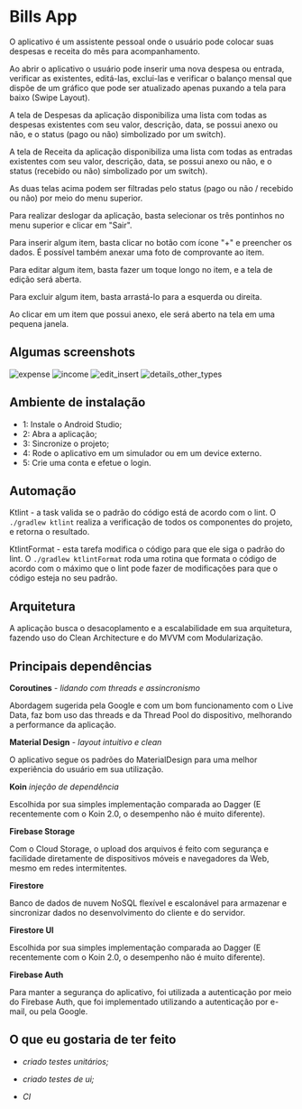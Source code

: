 # Bills App

O aplicativo é um assistente pessoal onde o usuário pode colocar suas despesas e receita do mês para acompanhamento.

Ao abrir o aplicativo o usuário pode inserir uma nova despesa ou entrada, verificar as existentes, editá-las, exclui-las e verificar o balanço mensal que dispõe de um gráfico que pode ser atualizado apenas puxando a tela para baixo (Swipe Layout).

A tela de Despesas da aplicação disponibiliza uma lista com todas as despesas existentes com seu valor, descrição, data, se possui anexo ou não, e o status (pago ou não) simbolizado por um switch).

A tela de Receita da aplicação disponibiliza uma lista com todas as entradas existentes com seu valor, descrição, data, se possui anexo ou não, e o status (recebido ou não) simbolizado por um switch).

As duas telas acima podem ser filtradas pelo status (pago ou não / recebido ou não) por meio do menu superior.

Para realizar deslogar da aplicação, basta selecionar os três pontinhos no menu superior e clicar em "Sair".

Para inserir algum item, basta clicar no botão com ícone "+" e preencher os dados. É possível também anexar uma foto de comprovante ao item.

Para editar algum item, basta fazer um toque longo no item, e a tela de edição será aberta.

Para excluir algum item, basta arrastá-lo para a esquerda ou direita.

Ao clicar em um item que possui anexo, ele será aberto na tela em uma pequena janela.

## Algumas screenshots
![expense](https://github.com/jsouza678/BillsApp/blob/master/screenshots/expense.png) 
![income](https://github.com/jsouza678/BillsApp/blob/master/screenshots/income.png)
![edit_insert](https://github.com/jsouza678/BillsApp/blob/master/screenshots/edit_or_insert.png)
![details_other_types](https://github.com/jsouza678/BillsApp/blob/master/screenshots/result.png)

## Ambiente de instalação
* 1: Instale o Android Studio;
* 2: Abra a aplicação;
* 3: Sincronize o projeto;
* 4: Rode o aplicativo em um simulador ou em um device externo.
* 5: Crie uma conta e efetue o login.

## Automação
Ktlint - a task valida se o padrão do código está de acordo com o lint. 
O `./gradlew ktlint` realiza a verificação de todos os componentes do projeto, e retorna o resultado.

KtlintFormat - esta tarefa modifica o código para que ele siga o padrão do lint. 
O `./gradlew ktlintFormat` roda uma rotina que formata o código de acordo com o máximo que o lint pode fazer de modificações para que o código esteja no seu padrão.

 ## Arquitetura
 A aplicação busca o desacoplamento e a escalabilidade em sua arquitetura, fazendo uso do Clean Architecture e do MVVM com Modularização.

 ## Principais dependências

**Coroutines** - _lidando com threads e assincronismo_
 <p>Abordagem sugerida pela Google e com um bom funcionamento com o Live Data, faz bom uso das threads e da Thread Pool do dispositivo, melhorando a performance da aplicação.</p>

 **Material Design** - _layout intuitivo e clean_
 <p>O aplicativo segue os padrões do MaterialDesign para uma melhor experiência do usuário em sua utilização.</p>
 
 **Koin** _injeção de dependência_
 <p>Escolhida por sua simples implementação comparada ao Dagger (E recentemente com o Koin 2.0, o desempenho não é muito diferente).</p>

 **Firebase Storage**
 <p>Com o Cloud Storage, o upload dos arquivos é feito com segurança e facilidade diretamente de dispositivos móveis e navegadores da Web, mesmo em redes intermitentes.</p>

 **Firestore**
 <p> Banco de dados de nuvem NoSQL flexível e escalonável para armazenar e sincronizar dados no desenvolvimento do cliente e do servidor.</p>

 **Firestore UI**
 <p>Escolhida por sua simples implementação comparada ao Dagger (E recentemente com o Koin 2.0, o desempenho não é muito diferente).</p>

 **Firebase Auth**
 <p>Para manter a segurança do aplicativo, foi utilizada a autenticação por meio do Firebase Auth, que foi implementado utilizando a autenticação por e-mail, ou pela Google.</p>

## O que eu gostaria de ter feito

 * _criado testes unitários;_
 
 * _criado testes de ui;_
 
 * _CI_
